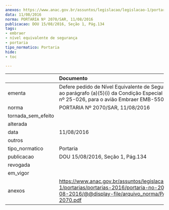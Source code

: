 ```yaml
---
anexos: https://www.anac.gov.br/assuntos/legislacao/legislacao-1/portarias/portarias-2016/portaria-no-2070-sar-11-08-2016/@@display-file/arquivo_norma/PA2016-2070.pdf
data: 11/08/2016
norma: PORTARIA Nº 2070/SAR, 11/08/2016
publicacao: DOU 15/08/2016, Seção 1, Pág.134
tags:
- embraer
- nível equivalente de segurança
- portaria
tipo_normatico: Portaria
hide: 
- toc 
 
---
```


|                    | Documento                                                                                                                                                      |
|:-------------------|:---------------------------------------------------------------------------------------------------------------------------------------------------------------|
| ementa             | Defere pedido de Nível Equivalente de Segurança relativo ao parágrafo (a)(5)(i) da Condição Especial vigente CE nº 25-026, para o avião Embraer EMB-550.       |
| norma              | PORTARIA Nº 2070/SAR, 11/08/2016                                                                                                                               |
| tornada_sem_efeito |                                                                                                                                                                |
| alterada           |                                                                                                                                                                |
| data               | 11/08/2016                                                                                                                                                     |
| outros             |                                                                                                                                                                |
| tipo_normatico     | Portaria                                                                                                                                                       |
| publicacao         | DOU 15/08/2016, Seção 1, Pág.134                                                                                                                               |
| revogada           |                                                                                                                                                                |
| em_vigor           |                                                                                                                                                                |
| anexos             | https://www.anac.gov.br/assuntos/legislacao/legislacao-1/portarias/portarias-2016/portaria-no-2070-sar-11-08-2016/@@display-file/arquivo_norma/PA2016-2070.pdf |